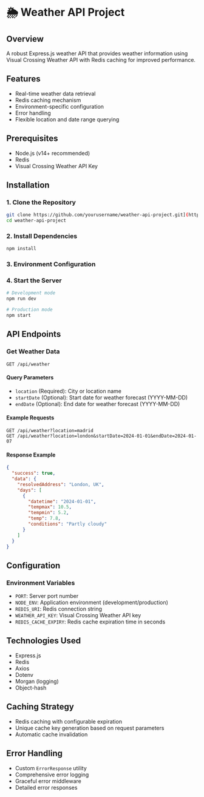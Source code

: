 # 🌦️ Weather API Project

## Overview

A robust Express.js weather API that provides weather information using Visual Crossing Weather API with Redis caching for improved performance.

## Features

- Real-time weather data retrieval
- Redis caching mechanism
- Environment-specific configuration
- Error handling
- Flexible location and date range querying

## Prerequisites

- Node.js (v14+ recommended)
- Redis
- Visual Crossing Weather API Key

## Installation

### 1. Clone the Repository

```bash
git clone https://github.com/yourusername/weather-api-project.git](https://github.com/Aymen-Guerrouf/weatherApi.git
cd weather-api-project
```

### 2. Install Dependencies

```bash
npm install
```

### 3. Environment Configuration



### 4. Start the Server

```bash
# Development mode
npm run dev

# Production mode
npm start
```

## API Endpoints

### Get Weather Data

```
GET /api/weather
```

#### Query Parameters

- `location` (Required): City or location name
- `startDate` (Optional): Start date for weather forecast (YYYY-MM-DD)
- `endDate` (Optional): End date for weather forecast (YYYY-MM-DD)

#### Example Requests

```
GET /api/weather?location=madrid
GET /api/weather?location=london&startDate=2024-01-01&endDate=2024-01-07
```

#### Response Example

```json
{
  "success": true,
  "data": {
    "resolvedAddress": "London, UK",
    "days": [
      {
        "datetime": "2024-01-01",
        "tempmax": 10.5,
        "tempmin": 5.2,
        "temp": 7.8,
        "conditions": "Partly cloudy"
      }
    ]
  }
}
```



## Configuration

### Environment Variables

- `PORT`: Server port number
- `NODE_ENV`: Application environment (development/production)
- `REDIS_URI`: Redis connection string
- `WEATHER_API_KEY`: Visual Crossing Weather API key
- `REDIS_CACHE_EXPIRY`: Redis cache expiration time in seconds

## Technologies Used

- Express.js
- Redis
- Axios
- Dotenv
- Morgan (logging)
- Object-hash

## Caching Strategy

- Redis caching with configurable expiration
- Unique cache key generation based on request parameters
- Automatic cache invalidation

## Error Handling

- Custom `ErrorResponse` utility
- Comprehensive error logging
- Graceful error middleware
- Detailed error responses


